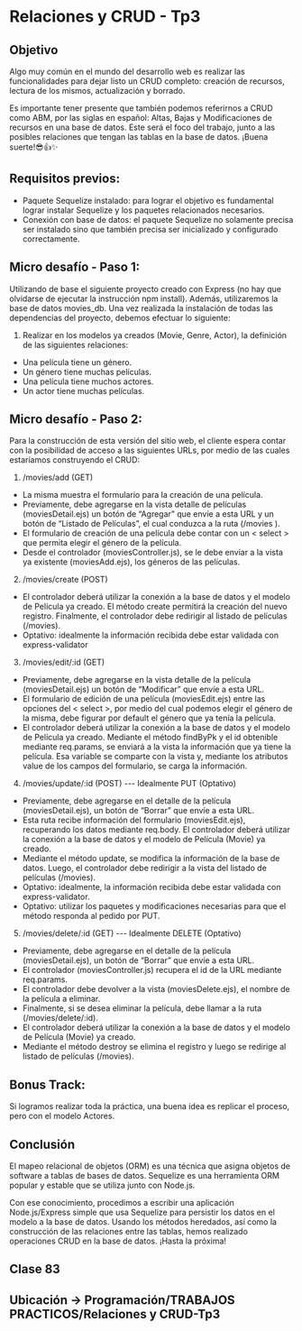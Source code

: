 # Relaciones y CRUD - Tp3

## Objetivo
Algo muy común en el mundo del desarrollo web es realizar las funcionalidades para dejar
listo un CRUD completo: creación de recursos, lectura de los mismos, actualización y
borrado.

Es importante tener presente que también podemos referirnos a CRUD como ABM, por las
siglas en español: Altas, Bajas y Modificaciones de recursos en una base de datos. Este será
el foco del trabajo, junto a las posibles relaciones que tengan las tablas en la base de datos.
¡Buena suerte!😎👍✨

## Requisitos previos:
- Paquete Sequelize instalado: para lograr el objetivo es fundamental lograr instalar
Sequelize y los paquetes relacionados necesarios.
- Conexión con base de datos: el paquete Sequelize no solamente precisa ser
instalado sino que también precisa ser inicializado y configurado correctamente.

## Micro desafío - Paso 1:
Utilizando de base el siguiente proyecto creado con Express (no hay que olvidarse de
ejecutar la instrucción npm install). Además, utilizaremos la base de datos movies_db.
Una vez realizada la instalación de todas las dependencias del proyecto, debemos
efectuar lo siguiente:

1. Realizar en los modelos ya creados (Movie, Genre, Actor), la definición de las
siguientes relaciones:
- Una película tiene un género.
- Un género tiene muchas películas.
- Una película tiene muchos actores.
- Un actor tiene muchas películas.

## Micro desafío - Paso 2:
Para la construcción de esta versión del sitio web, el cliente espera contar con la posibilidad
de acceso a las siguientes URLs, por medio de las cuales estaríamos construyendo el
CRUD:

1. /movies/add (GET)
- La misma muestra el formulario para la creación de una película.
- Previamente, debe agregarse en la vista detalle de películas
(moviesDetail.ejs) un botón de “Agregar” que envíe a esta URL y un botón
de “Listado de Películas”, el cual conduzca a la ruta (/movies ).
- El formulario de creación de una película debe contar con un < select > que
permita elegir el género de la película.
- Desde el controlador (moviesController.js), se le debe enviar a la vista ya
existente (moviesAdd.ejs), los géneros de las películas.
2. /movies/create (POST)
- El controlador deberá utilizar la conexión a la base de datos y el modelo de
Película ya creado. El método create permitirá la creación del nuevo registro.
Finalmente, el controlador debe redirigir al listado de películas (/movies).
- Optativo: idealmente la información recibida debe estar validada con
express-validator
3. /movies/edit/:id (GET)
- Previamente, debe agregarse en la vista detalle de la película
(moviesDetail.ejs) un botón de “Modificar” que envíe a esta URL.
- El formulario de edición de una película (moviesEdit.ejs) entre las opciones
del < select >, por medio del cual podemos elegir el género de la misma, debe
figurar por default el género que ya tenía la película.
- El controlador deberá utilizar la conexión a la base de datos y el modelo de
Película ya creado. Mediante el método findByPk y el id obtenible mediante
req.params, se enviará a la vista la información que ya tiene la película. Esa
variable se comparte con la vista y, mediante los atributos value de los
campos del formulario, se carga la información.
4. /movies/update/:id (POST) --- Idealmente PUT (Optativo)
- Previamente, debe agregarse en el detalle de la película (moviesDetail.ejs),
un botón de “Borrar” que envíe a esta URL.
- Esta ruta recibe información del formulario (moviesEdit.ejs), recuperando
los datos mediante req.body. El controlador deberá utilizar la conexión a la
base de datos y el modelo de Película (Movie) ya creado.
- Mediante el método update, se modifica la información de la base de datos.
Luego, el controlador debe redirigir a la vista del listado de películas
(/movies).
- Optativo: idealmente, la información recibida debe estar validada con
express-validator.
- Optativo: utilizar los paquetes y modificaciones necesarias para que el
método responda al pedido por PUT.
5. /movies/delete/:id (GET) --- Idealmente DELETE (Optativo)
- Previamente, debe agregarse en el detalle de la película (moviesDetail.ejs),
un botón de “Borrar” que envíe a esta URL.
- El controlador (moviesController.js) recupera el id de la URL mediante
req.params.
- El controlador debe devolver a la vista (moviesDelete.ejs), el nombre de la
película a eliminar.
- Finalmente, si se desea eliminar la película, debe llamar a la ruta
(/movies/delete/:id).
- El controlador deberá utilizar la conexión a la base de datos y el modelo de
Película (Movie) ya creado.
- Mediante el método destroy se elimina el registro y luego se redirige al
listado de películas (/movies).

## Bonus Track:
Si logramos realizar toda la práctica, una buena idea es replicar el proceso, pero con el
modelo Actores.

## Conclusión
El mapeo relacional de objetos (ORM) es una técnica que asigna objetos de software a
tablas de bases de datos. Sequelize es una herramienta ORM popular y estable que se
utiliza junto con Node.js.

Con ese conocimiento, procedimos a escribir una aplicación Node.js/Express simple que
usa Sequelize para persistir los datos en el modelo a la base de datos. Usando los métodos
heredados, así como la construcción de las relaciones entre las tablas, hemos realizado
operaciones CRUD en la base de datos.
¡Hasta la próxima!

## Clase 83

## Ubicación -> Programación/TRABAJOS PRACTICOS/Relaciones y CRUD-Tp3
